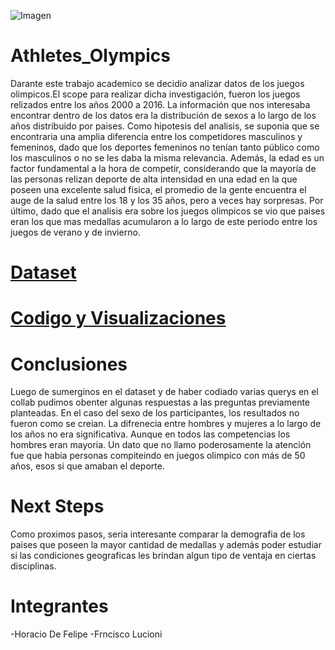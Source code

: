 ![Imagen](https://mis-juegos-olimpicos.com/wp-content/uploads/2017/02/olympic-rings-on-white.jpg)
# Athletes_Olympics

Darante este trabajo academico se decidio analizar datos de los juegos olimpicos.El scope para realizar dicha investigación, fueron los juegos relizados entre los años 2000 a 2016. La información que nos interesaba encontrar dentro de los datos era la distribución de sexos a lo largo de los años distribuido por paises. Como hipotesis del analisis, se suponia que se encontraria una amplia diferencia entre los competidores masculinos y femeninos, dado que los deportes femeninos no tenían tanto público como los masculinos o no se les daba la misma relevancia. Además, la edad es un factor fundamental a la hora de competir, considerando que la mayoría de las personas relizan deporte de alta intensidad en una edad en la que poseen una excelente salud fisica, el promedio de la gente encuentra el auge de la salud entre los 18 y los 35 años, pero a veces hay sorpresas. Por último, dado que el analisis era sobre los juegos olimpicos se vio que paises eran los que mas medallas acumularon a lo largo de este periodo entre los juegos de verano y de invierno.

# [Dataset](https://www.kaggle.com/datasets/samruddhim/olympics-althlete-events-analysis)

# [Codigo y Visualizaciones](https://colab.research.google.com/drive/1KqBIE31W5Zmd8Tq0L3_r3ZwJpu8Z6my8#scrollTo=2eOlsfREql5b)


# Conclusiones

Luego de sumerginos en el dataset y de haber codiado varias querys en el collab pudimos obenter algunas respuestas a las preguntas previamente planteadas.
En el caso del sexo de los participantes, los resultados no fueron como se creian. La difrenecia entre hombres y mujeres a lo largo de los años no era significativa. Aunque en todos las competencias los hombres eran mayoria. Un dato que no llamo poderosamente la atención fue que habia personas compiteindo en juegos olimpico con más de 50 años, esos si que amaban el deporte. 

# Next Steps
Como proximos pasos, seria interesante comparar la demografia de los paises que poseen la mayor cantidad de medallas y además poder estudiar si las condiciones geograficas les brindan algun tipo de ventaja en ciertas disciplinas.

# Integrantes 
-Horacio De Felipe
-Frncisco Lucioni
